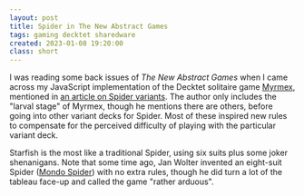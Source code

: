 ```yaml
---
layout: post
title: Spider in The New Abstract Games
tags: gaming decktet sharedware
created: 2023-01-08 19:20:00
class: short
---
```

I was reading some back issues of *The New Abstract Games* when I came across my JavaScript implementation of the Decktet solitaire game [Myrmex](http://mcdemarco.github.io/myrmex/), mentioned in [an article on Spider variants](https://www.abstractgames.org/spider.html).  The author only includes the "larval stage" of Myrmex, though he mentions there are others, before going into other variant decks for Spider.  Most of these inspired new rules to compensate for the perceived difficulty of playing with the particular variant deck.  

Starfish is the most like a traditional Spider, using six suits plus some joker shenanigans.  Note that some time ago, Jan Wolter invented an eight-suit Spider ([Mondo Spider](https://politaire.com/help/mondospider)) with no extra rules, though he did turn a lot of the tableau face-up and called the game "rather arduous".
